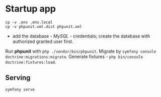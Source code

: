 # Startup app

```shell
cp -v .env .env.local
cp -v phpunit.xml.dist phpunit.xml
```

- add the database - *MySQL* - credentials; create the database with authorized granted user first.

Run **phpunit** with `php ./vendor/bin/phpunit`. Migrate by `symfony console doctrine:migrations:migrate`.
Generate fixtures - `php bin/console doctrine:fixtures:load`.

## Serving

```shell
symfony serve
```

